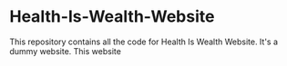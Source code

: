 # Health-Is-Wealth-Website
This repository contains all the code for Health Is Wealth Website. It's a dummy website. This website
